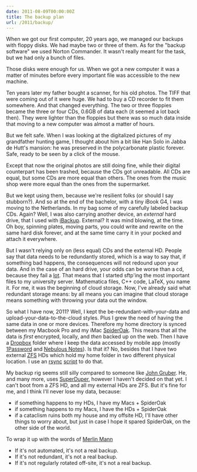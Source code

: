 ```yaml
---
date: 2011-08-09T00:00:00Z
title: The backup plan
url: /2011/backup/
---
```


When we got our first computer, 20 years ago, we managed our backups
with floppy disks. We had maybe two or three of them. As for the "backup
software" we used Norton Commander. It wasn't really meant for the task,
but we had only a bunch of files.

Those disks were enough for us. When we got a new computer it was a matter
of minutes before every important file was accessible to the new
machine.

Ten years later my father bought a scanner, for his old photos. The TIFF
that were coming out of it were huge. We had to buy a CD recorder to fit
them somewhere. And that changed everything. The two or three floppies
became the three or four CDs, 0.6GB of data each (it seemed a lot back
then). They were lighter than the floppies but there was so much data
inside that moving to a new computer was almost a matter of hours.

But we felt safe. When I was looking at the digitalized pictures of my
grandfather hunting game, I thought about him a bit like Han Solo in
Jabba de Hutt's mansion: he was preserved in the polycarbonate plastic
forever. Safe, ready to be seen by a click of the mouse.

Except that now the original photos are still doing fine, while their
digital counterpart has been trashed, because the CDs got unreadable.
All CDs are equal, but some CDs are more equal than others. The ones
from the music shop were more equal than the ones from the supermarket. 

But we kept using them, because we're resilient folks (or should I say
stubborn?). And so at the end of the bachelor, with a tiny iBook G4, I
was moving to the Netherlands. In my bag some of my carefully labeled
backup CDs. Again? Well, I was also carrying another device, an
_external_ hard drive, that I used with [iBackup](iBackup). External? It
was mind blowing, at the time. Oh boy, spinning plates, moving parts,
you could write and rewrite on the same hard disk forever, and at the
same time carry it in your pocked and attach it everywhere.

But I wasn't relying only on (less equal) CDs and the external HD.
People say that data needs to be redundantly stored, which is a way to
say that, if something bad happens, the consequences will not redound
upon your data.  And in the case of an hard drive, your odds can be
worse than a cd, because they fail a
[lot](http://superuser.com/questions/37049/what-is-the-lifetime-of-a-typical-hard-disk).
That means that I started sftp'ing the most important files to my
university server.  Mathematica files, C++ code, LaTeX, you name it. For
me, it was the beginning of cloud storage. Now, I've already said what
redundant storage means: by all means you can imagine that cloud storage
means something with throwing your data out the window.

So what I have now, 2011? Well, I kept the be-redundant-with-your-data
and upload-your-data-to-the-cloud styles.  Plus I grew the need of
having the same data in one or more devices.  Therefore my home directory
is synced between my Macbook Pro and my iMac
[SpiderOak](https://spideroak.com/download/referral/b26d996944aeed4254f695cbe7501fea).
This means that all the data is *first* encrypted, locally, and *then*
backed up on the web. Then I have a [Dropbox](http://db.tt/2IPmfjy)
folder where I keep the data accessed by mobile app (mostly
[1Password](http://agilebits.com/products/1Password) and [Nebulous
Notes](http://nebulousapps.net/notes.html)). Is that it? No, besides
that I have two external [ZFS](http://en.wikipedia.org/wiki/Zfs) HDs
which hold my home folder in two different physical location. I use an
[rsync](http://en.wikipedia.org/wiki/Rsync)
[script](https://gist.github.com/1127301) to do that.

My backup rig seems still silly compared to someone like [John
Gruber](http://daringfireball.net/2010ode_to_diskwarrior_superduper_dropbox).
He, and many more, uses
[SuperDuper](http://www.shirt-pocket.com/SuperDuper/SuperDuperDescription.html),
however I haven't decided on that yet. I can't boot from a ZFS HD, and
all my external HDs are ZFS. But it's fine for me, and I think I'll
never lose my data, because:

+ if something happens to my HDs, I have my Macs + SpiderOak 
+ if something happens to my Macs, I have the HDs + SpiderOak
+ if a cataclism ruins both my house and my offsite HD, I'll have other
  things to worry about, but just in case I hope it spared SpiderOak, on
  the other side of the world. 

To wrap it up with the words of 
[Merlin Mann](http://www.43folders.com/2010/yes-another-backup-lecture)

+ If it's not automated, it's not a real backup.
+ If it's not redundant, it's not a real backup.
+ If it's not regularly rotated off-site, it's not a real backup.
